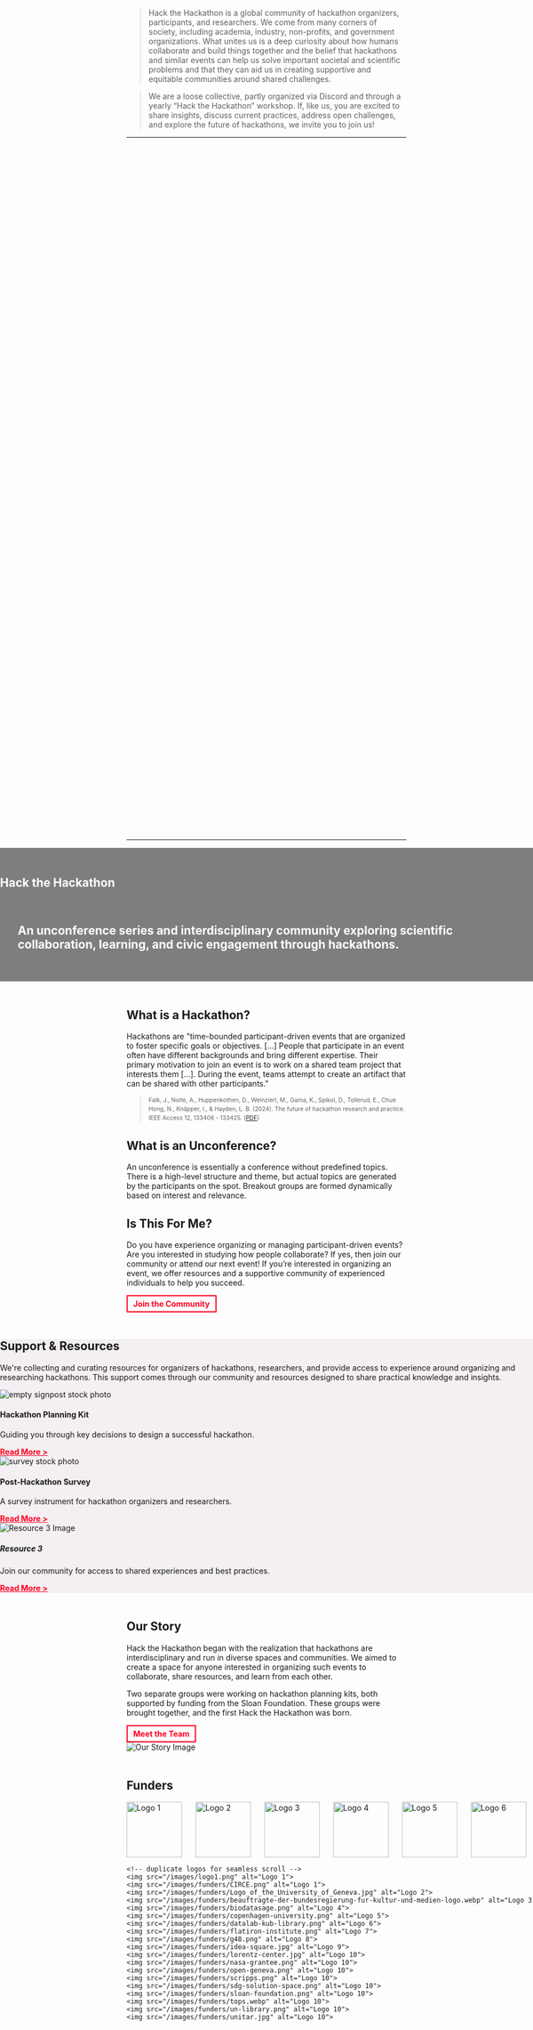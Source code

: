 <!--
.. title: About Us
.. slug: index
.. hide_title: false
.. date: 2024-11-21 19:59:43 UTC
.. tags: 
.. category: 
.. link: 
.. description: 
.. type: text
.. extra_head_data:
   <link rel="stylesheet" href="/assets/css/slider.css">
   <script src="/assets/js/siema.min.js"></script>
   <script src="/assets/js/slider.js" defer></script>

-->

> Hack the Hackathon is a global community of hackathon organizers, participants, and researchers. We come from many corners of society, including academia, industry, non-profits, and government organizations. What unites us is a deep curiosity about how humans collaborate and build things together and the belief that hackathons and similar events can help us solve important societal and scientific problems and that they can aid us in creating supportive and equitable communities around shared challenges.

> We are a loose collective, partly organized via Discord and through a yearly “Hack the Hackathon” workshop. If, like us, you are excited to share insights, discuss current practices, address open challenges, and explore the future of hackathons, we invite you to join us!

---

<section class="text-center py-5" id="about" style="background: url('/images/hth4-participants-small.png') center/cover no-repeat; width: 100%; height: 30vh; display: flex; align-items: center; justify-content: center; margin-bottom: 3rem;">
</section>

---

<!-- Hero Section -->
<section class="text-center py-5" id="about"
         style="background: url('https://picsum.photos/seed/825/1200/150?grayscale') center/cover no-repeat; background-color: rgba(0, 0, 0, 0.5);
                 background-blend-mode: multiply; margin-left: calc(-50vw + 50%); margin-right: calc(-50vw + 50%); width: 100vw; height: auto; min-height:25vw; display: flex; align-items: center; justify-content: center; margin-bottom: 3rem;"
         xmlns="http://www.w3.org/1999/html">
    <div class="container">
        <h1 style="color: white; padding-bottom: 1rem;">Hack the Hackathon</h1>
        <h2 style="color: white; padding: 1rem 2rem;">An unconference series and interdisciplinary community exploring scientific collaboration, learning, and civic engagement through hackathons.</h2>
    </div>
</section>


<!-- What is... Section -->
<section class="py-5 bg-light" style="margin-bottom: 3rem;">
    <div class="container text-center">
        <div class="row">
            <div class="col-md-6">
                <h2>What is a Hackathon?</h2>
                <p>
                    Hackathons are "time-bounded participant-driven events that are organized to foster specific goals or objectives. [...] People that participate in an event often have different backgrounds and bring different expertise. Their primary motivation to join an event is to work on a shared team project that interests them [...]. During the event, teams attempt to create an artifact that can be shared with other participants."
                </p>
                <blockquote class="blockquote">
                    <p style="margin-bottom: 1em; font-size: 0.75em; line-height: 1.5em;">Falk, J., Nolte, A., Huppenkothen, D., Weinzierl, M., Gama, K., Spikol, D., Tollerud, E., Chue Hong, N., Knäpper, I., &amp; Hayden, L. B. (2024). The future of hackathon research and practice. IEEE Access 12, 133406 - 133425. (<a href="https://hackathon-planning-kit.org/files/Falk-IEEEAccess-2024.pdf" target="_blank">PDF</a>)</p>
                </blockquote>
            </div>
            <div class="col-md-6">
                <h2>What is an Unconference?</h2>
                <p>An unconference is essentially a conference without predefined topics. There is a high-level structure and theme, but actual topics are generated by the participants on the spot. Breakout groups are formed dynamically based on interest and relevance.</p>
                <h2>Is This For Me?</h2>
                <p>
                    Do you have experience organizing or managing participant-driven events? Are you interested in studying how people collaborate?  
                    If yes, then join our community or attend our next event! If you’re interested in organizing an event, we offer resources and a supportive community of experienced individuals to help you succeed.
                </p>
                <a href="/join-us/index.html" 
                    style="color: #ff0123; 
                           text-decoration: none; 
                           font-weight: bold; 
                           border: 2px solid #ff0123; 
                           padding: 5px 10px; 
                           display: inline-block; 
                           transition: background-color 0.3s ease, color 0.3s ease;" 
                    onmouseover="this.style.backgroundColor='#333333'; this.style.color='white'; this.style.cursor='pointer';" 
                    onmouseout="this.style.backgroundColor='transparent'; this.style.color='#ff0123';">
                    Join the Community
                 </a>
            </div>
        </div>
    </div>
</section>

<!-- Support & Resources Section -->
<section class="py-5" id="resources" style="background-color: #f3eff2; margin-left: calc(-50vw + 50%); margin-right: calc(-50vw + 50%); width: 100vw; margin-bottom: 3rem;">
    <div class="container">
        <h2 class="text-center mb-4">Support & Resources</h2>
        <p class="text-center mb-4">
            We're collecting and curating resources for organizers of hackathons, researchers, and provide access to experience around organizing and researching hackathons. 
            This support comes through our community and resources designed to share practical knowledge and insights.
        </p>
        <div class="row text-center" style="margin-bottom: 2rem;">
            <!-- Card 1 -->
            <div class="col-md-4">
                <div class="card">
                    <img src="/images/pixabay-signpost.jpg" class="card-img-top" alt="empty signpost stock photo">
                    <div class="card-body">
                        <h4 class="card-title" style="font-weight: bold">Hackathon Planning Kit</h4>
                        <p class="card-text">Guiding you through key decisions to design a successful hackathon.</p>
                        <a href="https://hackathon-planning-kit.org/" style="color: #ff0123; text-decoration: underline; font-weight: bold;">Read More ></a>
                    </div>
                </div>
            </div>
            <!-- Card 2 -->
            <div class="col-md-4">
                <div class="card">
                    <img src="/images/pixabay-opinion-poll.jpg" class="card-img-top" alt="survey stock photo">
                    <div class="card-body">
                        <h4 class="card-title" style="font-weight: bold">Post-Hackathon Survey</h4>
                        <p class="card-text">A survey instrument for hackathon organizers and researchers.</p>
                        <a href="https://zenodo.org/records/14705828" style="color: #ff0123; text-decoration: underline; font-weight: bold;">Read More ></a>
                    </div>
                </div>
            </div>
            <!-- Card 3 -->
            <div class="col-md-4">
                <div class="card">
                    <img src="https://picsum.photos/300/200" class="card-img-top" alt="Resource 3 Image">
                    <div class="card-body">
                        <h5 class="card-title">Resource 3</h5>
                        <p class="card-text">Join our community for access to shared experiences and best practices.</p>
                        <a href="#" style="color: #ff0123; text-decoration: underline; font-weight: bold;">Read More ></a>
                    </div>
                </div>
            </div>
        </div>
    </div>
</section>


<!-- Is This For Me Section 
<section class="py-5 bg-light" style="margin-bottom: 3rem;">
    <div class="container">
        <div class="row align-items-center">
            <div class="col-md-6">
                <img src="https://picsum.photos/600/400" alt="Is This For Me? Image" class="img-fluid rounded">
            </div>
            <div class="col-md-6">
                <h2>Is This For Me?</h2>
                <p>
                    Do you have experience organizing or managing participant-driven events? Are you interested in studying how people collaborate?  
                    If yes, then join our community or attend our next event! If you’re interested in organizing an event, we offer resources and a supportive community of experienced individuals to help you succeed.
                </p>
                <a href="/join-us/index.html" 
                    style="color: #ff0123; 
                           text-decoration: none; 
                           font-weight: bold; 
                           border: 2px solid #ff0123; 
                           padding: 5px 10px; 
                           display: inline-block; 
                           transition: background-color 0.3s ease, color 0.3s ease;" 
                    onmouseover="this.style.backgroundColor='#333333'; this.style.color='white'; this.style.cursor='pointer';" 
                    onmouseout="this.style.backgroundColor='transparent'; this.style.color='#ff0123';">
                    Join the Community
                 </a>
            </div>
        </div>
    </div>
</section> -->


<!-- Our Story Section -->
<section class="py-5" id="story" style="margin-bottom: 3rem;">
    <div class="container">
        <div class="row align-items-center">
            <div class="col-md-6">
                <h2>Our Story</h2>
                <p>
                    Hack the Hackathon began with the realization that hackathons are interdisciplinary and run in diverse spaces and communities. We aimed to create a space for anyone interested in organizing such events to collaborate, share resources, and learn from each other.
                </p>
                <p>
                    Two separate groups were working on hackathon planning kits, both supported by funding from the Sloan Foundation. These groups were brought together, and the first Hack the Hackathon was born.
                </p>
                <a href="#" 
                    style="color: #ff0123; 
                           text-decoration: none; 
                           font-weight: bold; 
                           border: 2px solid #ff0123; 
                           padding: 5px 10px; 
                           display: inline-block; 
                           transition: background-color 0.3s ease, color 0.3s ease;" 
                    onmouseover="this.style.backgroundColor='#333333'; this.style.color='white'; this.style.cursor='pointer';" 
                    onmouseout="this.style.backgroundColor='transparent'; this.style.color='#ff0123';">
                    Meet the Team
                 </a>
            </div>
            <div class="col-md-6">
                <img src="https://picsum.photos/600/400" alt="Our Story Image" class="img-fluid rounded">
            </div>
        </div>
    </div>
</section>

## Funders


<!-- Horizontal hover slider -->
<style>

<style>
.slider-strip {
  overflow: hidden;
  white-space: nowrap;
  width: 100%;
  height: 120px; /* adjust for logo height */
}

.slider-track {
  display: inline-block;
  white-space: nowrap;
}

.slider-track img {
  height: 100px;
  margin-right: 20px;
  display: inline-block;
  vertical-align: middle;
}

/* scroll animation on hover */
.slider-strip:hover .slider-track {
  animation: scroll 10s linear infinite;
}

@keyframes scroll {
  0% { transform: translateX(0); }
  100% { transform: translateX(-5100px); }
}
</style>

</style>
<div class="slider-strip">
  <div class="slider-track">
    <img src="/images/funders/CIRCE.png" alt="Logo 1">
    <img src="/images/funders/Logo_of_the_University_of_Geneva.jpg" alt="Logo 2">
    <img src="/images/funders/beauftragte-der-bundesregierung-fur-kultur-und-medien-logo.webp" alt="Logo 3">
    <img src="/images/funders/biodatasage.png" alt="Logo 4">
    <img src="/images/funders/copenhagen-university.png" alt="Logo 5">
    <img src="/images/funders/datalab-kub-library.png" alt="Logo 6">
    <img src="/images/funders/flatiron-institute.png" alt="Logo 7">
    <img src="/images/funders/g48.png" alt="Logo 8">
    <img src="/images/funders/idea-square.jpg" alt="Logo 9">
    <img src="/images/funders/lorentz-center.jpg" alt="Logo 10">
    <img src="/images/funders/nasa-grantee.png" alt="Logo 10">
    <img src="/images/funders/open-geneva.png" alt="Logo 10">
    <img src="/images/funders/scripps.png" alt="Logo 10">
    <img src="/images/funders/sdg-solution-space.png" alt="Logo 10">
    <img src="/images/funders/sloan-foundation.png" alt="Logo 10">
    <img src="/images/funders/tops.webp" alt="Logo 10">
    <img src="/images/funders/un-library.png" alt="Logo 10">
    <img src="/images/funders/unitar.jpg" alt="Logo 10">

    <!-- duplicate logos for seamless scroll -->
    <img src="/images/logo1.png" alt="Logo 1">
    <img src="/images/funders/CIRCE.png" alt="Logo 1">
    <img src="/images/funders/Logo_of_the_University_of_Geneva.jpg" alt="Logo 2">
    <img src="/images/funders/beauftragte-der-bundesregierung-fur-kultur-und-medien-logo.webp" alt="Logo 3">
    <img src="/images/funders/biodatasage.png" alt="Logo 4">
    <img src="/images/funders/copenhagen-university.png" alt="Logo 5">
    <img src="/images/funders/datalab-kub-library.png" alt="Logo 6">
    <img src="/images/funders/flatiron-institute.png" alt="Logo 7">
    <img src="/images/funders/g48.png" alt="Logo 8">
    <img src="/images/funders/idea-square.jpg" alt="Logo 9">
    <img src="/images/funders/lorentz-center.jpg" alt="Logo 10">
    <img src="/images/funders/nasa-grantee.png" alt="Logo 10">
    <img src="/images/funders/open-geneva.png" alt="Logo 10">
    <img src="/images/funders/scripps.png" alt="Logo 10">
    <img src="/images/funders/sdg-solution-space.png" alt="Logo 10">
    <img src="/images/funders/sloan-foundation.png" alt="Logo 10">
    <img src="/images/funders/tops.webp" alt="Logo 10">
    <img src="/images/funders/un-library.png" alt="Logo 10">
    <img src="/images/funders/unitar.jpg" alt="Logo 10">

  </div>
</div>



<!---
<section id="funders" class="py-5 bg-light" style="margin-bottom: 19px;">
    <div class="container text-center">
        <div class="row justify-content-center">
            <div class="col-md-3 col-6 mb-4">
                <img src="/images/biodatasage.png" alt="BioData Sage" class="img-fluid funder-logo" style="height: 50px">
            </div>
            <div class="col-md-3 col-6 mb-4">
                <img src="/images/nasa-grantee.png" alt="Nasa" class="img-fluid funder-logo" style="height: 50px">
            </div>
            <div class="col-md-3 col-6 mb-4">
                <img src="/images/scripps.png" alt="Scripps" class="img-fluid funder-logo" style="height: 50px">
            </div>
            <div class="col-md-3 col-6 mb-4">
                <img src="/images/sloan.png" alt="Sloan" class="img-fluid funder-logo" style="height: 50px">
            </div>
        </div>
    </div>
</section>
-->
